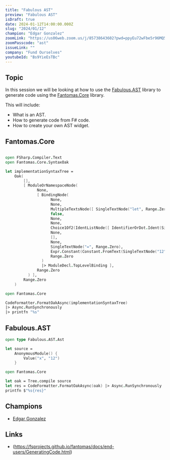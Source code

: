 ```yaml
---
title: "Fabulous AST"
preview: "Fabulous AST"
isDraft: true
date: 2024-01-12T14:00:00.000Z
slug: "2024/01/12"
champion: "Edgar Gonzalez"
zoomLink: "https://us06web.zoom.us/j/85738643602?pwd=ppyEu72wFbe5r96MQ5FukF34apbFN6.1"
zoomPasscode: "ast"
issueLink: ""
company: "Fund Ourselves"
youtubeId: "Bs9YieEsTBc"
---
```


## Topic

In this session we will be looking at how to use the [Fabulous.AST](https://github.com/edgarfgp/Fabulous.AST)
library to generate code using the [Fantomas.Core](https://fsprojects.github.io/fantomas/docs/end-users/GeneratingCode.html) library.

This will include:

- What is an AST.
- How to generate code from F# code.
- How to create your own AST widget.

## Fantomas.Core

```fsharp

open FSharp.Compiler.Text
open Fantomas.Core.SyntaxOak

let implementationSyntaxTree =
    Oak(
        [],
        [ ModuleOrNamespaceNode(
              None,
              [ BindingNode(
                    None,
                    None,
                    MultipleTextsNode([ SingleTextNode("let", Range.Zero) ], Range.Zero),
                    false,
                    None,
                    None,
                    Choice1Of2(IdentListNode([ IdentifierOrDot.Ident(SingleTextNode("x", Range.Zero)) ], Range.Zero)),
                    None,
                    [],
                    None,
                    SingleTextNode("=", Range.Zero),
                    Expr.Constant(Constant.FromText(SingleTextNode("12", Range.Zero))),
                    Range.Zero
                )
                |> ModuleDecl.TopLevelBinding ],
              Range.Zero
          ) ],
        Range.Zero
    )

open Fantomas.Core

CodeFormatter.FormatOakAsync(implementationSyntaxTree)
|> Async.RunSynchronously
|> printfn "%s"
```

## Fabulous.AST

```fsharp
open type Fabulous.AST.Ast

let source =
    AnonymousModule() {
        Value("x", "12")
    }

open Fantomas.Core

let oak = Tree.compile source
let res = CodeFormatter.FormatOakAsync(oak) |> Async.RunSynchronously
printfn $"%s{res}"
```

## Champions

- [Edgar Gonzalez](https://github.com/edgarfgp)

## Links

- (https://fsprojects.github.io/fantomas/docs/end-users/GeneratingCode.html)
